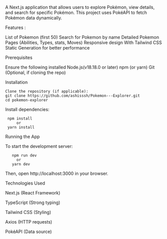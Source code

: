A Next.js application that allows users to explore Pokémon, view details, and search for specific Pokémon. This project uses PokéAPI to fetch Pokémon data dynamically.

Features :
   
   List of Pokemon (first 50)
   Search for Pokemon by name
   Detailed Pokemon Pages (Abilities, Types, stats, Moves)
   Responsive design With Tailwind CSS
   Static Generation for better performance


Prerequisites

Ensure the following installed
    Node.js(v18.18.0 or later)
    npm (or yarn)
    Git (Optional, if cloning the repo)

Installation

    Clone the repository (if applicable):
    git clone https://github.com/ashisssh/Pokemon---Explorer.git
    cd pokemon-explorer

Install dependencies:  
     
     npm install
         or
     yarn install  


Running the App

To start the development server:

       npm run dev
         or
       yarn dev

Then, open http://localhost:3000 in your browser.     


Technologies Used

Next.js (React Framework)

TypeScript (Strong typing)

Tailwind CSS (Styling)

Axios (HTTP requests)

PokéAPI (Data source)